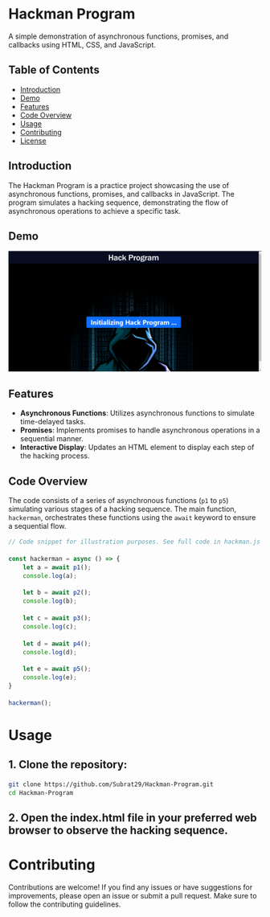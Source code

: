 # Hackman Program

A simple demonstration of asynchronous functions, promises, and callbacks using HTML, CSS, and JavaScript.

## Table of Contents

- [Introduction](#introduction)
- [Demo](#demo)
- [Features](#features)
- [Code Overview](#code-overview)
- [Usage](#usage)
- [Contributing](#contributing)
- [License](#license)


## Introduction

The Hackman Program is a practice project showcasing the use of asynchronous functions, promises, and callbacks in JavaScript. The program simulates a hacking sequence, demonstrating the flow of asynchronous operations to achieve a specific task.

## Demo

![hackerman Demo](./hackerman.png)

## Features

- **Asynchronous Functions**: Utilizes asynchronous functions to simulate time-delayed tasks.
- **Promises**: Implements promises to handle asynchronous operations in a sequential manner.
- **Interactive Display**: Updates an HTML element to display each step of the hacking process.

## Code Overview

The code consists of a series of asynchronous functions (`p1` to `p5`) simulating various stages of a hacking sequence. The main function, `hackerman`, orchestrates these functions using the `await` keyword to ensure a sequential flow.

```javascript
// Code snippet for illustration purposes. See full code in hackman.js

const hackerman = async () => {
    let a = await p1();
    console.log(a);

    let b = await p2();
    console.log(b);

    let c = await p3();
    console.log(c);

    let d = await p4();
    console.log(d);

    let e = await p5();
    console.log(e);
}

hackerman();
```

# Usage

## 1. Clone the repository:

```bash
git clone https://github.com/Subrat29/Hackman-Program.git
cd Hackman-Program
```

## 2. Open the index.html file in your preferred web browser to observe the hacking sequence.


# Contributing
Contributions are welcome! If you find any issues or have suggestions for improvements, please open an issue or submit a pull request. Make sure to follow the contributing guidelines.
